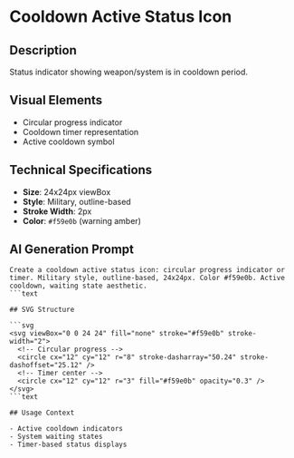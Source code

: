 # Cooldown Active Status Icon

## Description

Status indicator showing weapon/system is in cooldown period.

## Visual Elements

- Circular progress indicator
- Cooldown timer representation
- Active cooldown symbol

## Technical Specifications

- **Size**: 24x24px viewBox
- **Style**: Military, outline-based
- **Stroke Width**: 2px
- **Color**: `#f59e0b` (warning amber)

## AI Generation Prompt

````text
Create a cooldown active status icon: circular progress indicator or timer. Military style, outline-based, 24x24px. Color #f59e0b. Active cooldown, waiting state aesthetic.
```text

## SVG Structure

```svg
<svg viewBox="0 0 24 24" fill="none" stroke="#f59e0b" stroke-width="2">
  <!-- Circular progress -->
  <circle cx="12" cy="12" r="8" stroke-dasharray="50.24" stroke-dashoffset="25.12" />
  <!-- Timer center -->
  <circle cx="12" cy="12" r="3" fill="#f59e0b" opacity="0.3" />
</svg>
```text

## Usage Context

- Active cooldown indicators
- System waiting states
- Timer-based status displays
````
